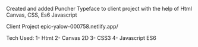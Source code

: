 Created and added Puncher Typeface to client project with the help of Html Canvas, CSS, Es6 Javascript

Client Project epic-yalow-000758.netlify.app/

Tech Used:
1- Htmt
2- Canvas 2D
3- CSS3
4- Javascript ES6
